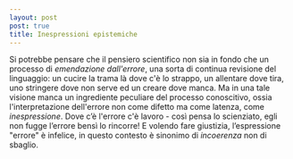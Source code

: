 ```yaml
---
layout: post
post: true
title: Inespressioni epistemiche
---
```

Si potrebbe pensare che il pensiero scientifico non sia in fondo che un processo di *emendazione dall'errore*, una sorta di continua revisione del linguaggio: un cucire la trama là dove c'è lo strappo, un allentare dove tira, uno stringere dove non serve ed un creare dove manca. Ma in una tale visione manca un ingrediente peculiare del processo conoscitivo, ossia l'interpretazione dell'errore non come difetto ma come latenza, come *inespressione*. Dove c’è l'errore c'è lavoro - così pensa lo scienziato, egli non fugge l’errore bensì lo rincorre! E volendo fare giustizia, l’espressione "errore" è infelice, in questo contesto è sinonimo di *incoerenza* non di sbaglio.